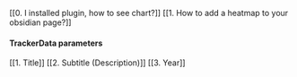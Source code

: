 
[[0. I installed plugin, how to see chart?]]
[[1. How to add a heatmap to your obsidian page?]]

#### TrackerData parameters
[[1. Title]]
[[2. Subtitle (Description)]]
[[3. Year]]
